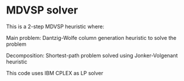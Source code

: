 # MDVSP solver

This is a 2-step MDVSP heuristic where:

Main problem: Dantzig-Wolfe column generation  heuristic to solve the problem

Decomposition: Shortest-path problem solved using Jonker-Volgenant heuristic

This code uses IBM CPLEX as LP solver

